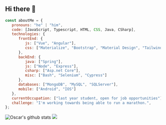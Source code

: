 ## Hi there 👋

<!--
**kintaro8813/kintaro8813** is a ✨ _special_ ✨ repository because its `README.md` (this file) appears on your GitHub profile.

Here are some ideas to get you started:

- 🔭 I’m currently working on ...
- 🌱 I’m currently learning ...
- 👯 I’m looking to collaborate on ...
- 🤔 I’m looking for help with ...
- 💬 Ask me about ...
- 📫 How to reach me: ...
- 😄 Pronouns: ...
- ⚡ Fun fact: ...
-->

```javascript
const aboutMe = {
   pronouns: "he" | "him",
   code: [JavaScript, Typescript, HTML, CSS, Java, CSharp],
   technologies: {
      frontEnd: {
         js: ["Vue", "Angular"],
         css: ["Materialize", "Bootstrap", "Material Design", "Tailwind"]
      },
      backEnd: {
         java: ["Spring"],
         js: ["Node", "Express"],
         csharp: ["Asp.net Core"],
         misc: ["Bash", "Selenium", "Cypress"]
      },
      databases: ["MongoDB", "MySQL", "SQLServer"],
      mobile: ["Android", "IOS"]
   },
   currentOccupation: ["last year student, open for job opportunities"],
   challenge: "I'm working towards being able to run a marathon.",
};
```

![Oscar's github stats](https://github-readme-stats.vercel.app/api?username=kintaro8813&show_icons=true&theme=radical)
 <img src="https://github-readme-stats.vercel.app/api/top-langs/?username=kintaro8813&count_private=true&theme=dracula">

